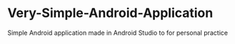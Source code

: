 # Very-Simple-Android-Application
Simple Android application made in Android Studio to for personal practice
